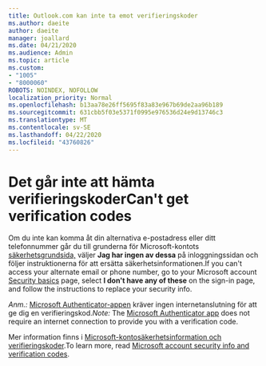 ```yaml
---
title: Outlook.com kan inte ta emot verifieringskoder
ms.author: daeite
author: daeite
manager: joallard
ms.date: 04/21/2020
ms.audience: Admin
ms.topic: article
ms.custom:
- "1005"
- "8000060"
ROBOTS: NOINDEX, NOFOLLOW
localization_priority: Normal
ms.openlocfilehash: b13aa78e26ff5695f83a83e967b69de2aa96b189
ms.sourcegitcommit: 631cbb5f03e5371f0995e976536d24e9d13746c3
ms.translationtype: MT
ms.contentlocale: sv-SE
ms.lasthandoff: 04/22/2020
ms.locfileid: "43760826"
---
```

# <a name="cant-get-verification-codes"></a><span data-ttu-id="2b952-102">Det går inte att hämta verifieringskoder</span><span class="sxs-lookup"><span data-stu-id="2b952-102">Can't get verification codes</span></span>

<span data-ttu-id="2b952-103">Om du inte kan komma åt din alternativa e-postadress eller ditt telefonnummer går du till grunderna för Microsoft-kontots [säkerhetsgrundsida,](https://account.microsoft.com/security) väljer **Jag har ingen av dessa** på inloggningssidan och följer instruktionerna för att ersätta säkerhetsinformationen.</span><span class="sxs-lookup"><span data-stu-id="2b952-103">If you can't access your alternate email or phone number, go to your Microsoft account [Security basics](https://account.microsoft.com/security) page, select **I don't have any of these** on the sign-in page, and follow the instructions to replace your security info.</span></span>

<span data-ttu-id="2b952-104">*Anm.:* [Microsoft Authenticator-appen](https://go.microsoft.com/fwlink/?linkid=2016117) kräver ingen internetanslutning för att ge dig en verifieringskod.</span><span class="sxs-lookup"><span data-stu-id="2b952-104">*Note:* The [Microsoft Authenticator app](https://go.microsoft.com/fwlink/?linkid=2016117) does not require an internet connection to provide you with a verification code.</span></span>

<span data-ttu-id="2b952-105">Mer information finns i [Microsoft-kontosäkerhetsinformation och verifieringskoder](https://support.microsoft.com/help/12428/).</span><span class="sxs-lookup"><span data-stu-id="2b952-105">To learn more, read [Microsoft account security info and verification codes](https://support.microsoft.com/help/12428/).</span></span>